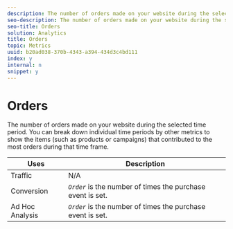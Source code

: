 ```yaml
---
description: The number of orders made on your website during the selected time period. You can break down individual time periods by other metrics to show the items (such as products or campaigns) that contributed to the most orders during that time frame.
seo-description: The number of orders made on your website during the selected time period. You can break down individual time periods by other metrics to show the items (such as products or campaigns) that contributed to the most orders during that time frame.
seo-title: Orders
solution: Analytics
title: Orders
topic: Metrics
uuid: b20ad038-370b-4343-a394-434d3c4bd111
index: y
internal: n
snippet: y
---
```


# Orders

The number of orders made on your website during the selected time period. You can break down individual time periods by other metrics to show the items (such as products or campaigns) that contributed to the most orders during that time frame.

|  Uses  | Description  |
|---|---|
|  Traffic  | N/A  |
|  Conversion  | *`Order`* is the number of times the purchase event is set.  |
|  Ad Hoc Analysis  | *`Order`* is the number of times the purchase event is set.  |

